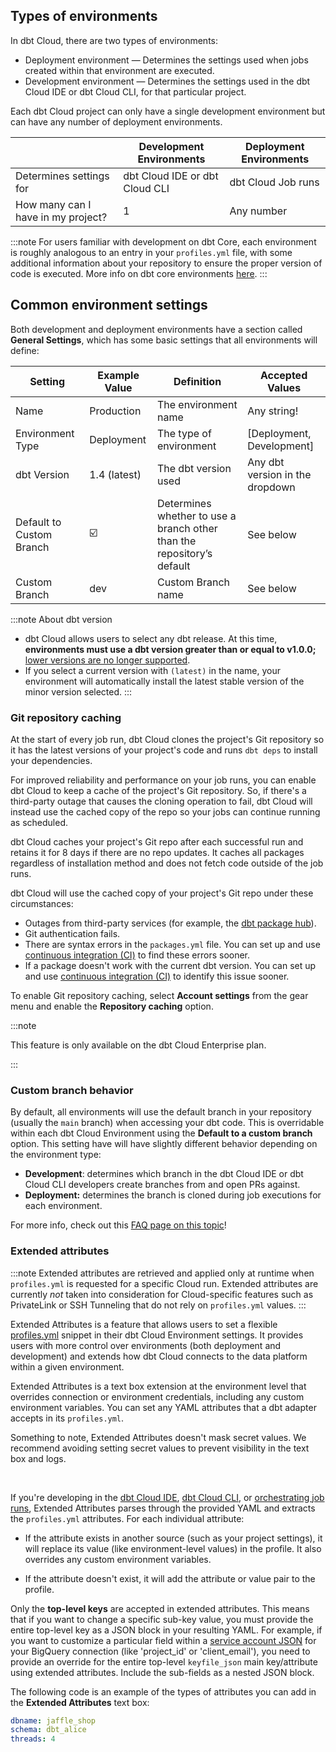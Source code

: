 
## Types of environments

In dbt Cloud, there are two types of environments:
- Deployment environment &mdash; Determines the settings used when jobs created within that environment are executed. 
- Development environment &mdash; Determines the settings used in the dbt Cloud IDE or dbt Cloud CLI, for that particular project. 

Each dbt Cloud project can only have a single development environment but can have any number of deployment environments.

|  | Development Environments | Deployment Environments |
| --- | --- | --- |
| Determines settings for | dbt Cloud IDE or dbt Cloud CLI | dbt Cloud Job runs |
| How many can I have in my project? | 1 | Any number |

:::note 
For users familiar with development on dbt Core, each environment is roughly analogous to an entry in your `profiles.yml` file, with some additional information about your repository to ensure the proper version of code is executed. More info on dbt core environments [here](/docs/core/dbt-core-environments).
:::

## Common environment settings

Both development and deployment environments have a section called **General Settings**, which has some basic settings that all environments will define:

| Setting | Example Value | Definition | Accepted Values |
| --- | --- | --- | --- |
| Name | Production  | The environment name  | Any string! |
| Environment Type | Deployment | The type of environment | [Deployment, Development] |
| dbt Version | 1.4 (latest) | The dbt version used  | Any dbt version in the dropdown |
| Default to Custom Branch | ☑️ | Determines whether to use a branch other than the repository’s default  | See below |
| Custom Branch | dev | Custom Branch name | See below |

:::note About dbt version

- dbt Cloud allows users to select any dbt release. At this time, **environments must use a dbt version greater than or equal to v1.0.0;** [lower versions are no longer supported](/docs/dbt-versions/upgrade-core-in-cloud).
- If you select a current version with `(latest)` in the name, your environment will automatically install the latest stable version of the minor version selected.
:::

### Git repository caching 

At the start of every job run, dbt Cloud clones the project's Git repository so it has the latest versions of your project's code and runs `dbt deps` to install your dependencies. 

For improved reliability and performance on your job runs, you can enable dbt Cloud to keep a cache of the project's Git repository. So, if there's a third-party outage that causes the cloning operation to fail, dbt Cloud will instead use the cached copy of the repo so your jobs can continue running as scheduled. 

dbt Cloud caches your project's Git repo after each successful run and retains it for 8 days if there are no repo updates. It caches all packages regardless of installation method and does not fetch code outside of the job runs. 

dbt Cloud will use the cached copy of your project's Git repo under these circumstances:

- Outages from third-party services (for example, the [dbt package hub](https://hub.getdbt.com/)).
- Git authentication fails.
- There are syntax errors in the `packages.yml` file. You can set up and use [continuous integration (CI)](/docs/deploy/continuous-integration) to find these errors sooner.
- If a package doesn't work with the current dbt version. You can set up and use [continuous integration (CI)](/docs/deploy/continuous-integration) to identify this issue sooner.

To enable Git repository caching, select **Account settings** from the gear menu and enable the **Repository caching** option. 

<Lightbox src="/img/docs/deploy/example-repo-caching.png" width="85%" title="Example of the Repository caching option" />

:::note

This feature is only available on the dbt Cloud Enterprise plan. 

:::

### Custom branch behavior

By default, all environments will use the default branch in your repository (usually the `main` branch) when accessing your dbt code. This is overridable within each dbt Cloud Environment using the **Default to a custom branch** option. This setting have will have slightly different behavior depending on the environment type:

- **Development**: determines which branch in the dbt Cloud IDE or dbt Cloud CLI developers create branches from and open PRs against.
- **Deployment:** determines the branch is cloned during job executions for each environment.

For more info, check out this [FAQ page on this topic](/faqs/Environments/custom-branch-settings)!


### Extended attributes

:::note 
Extended attributes are retrieved and applied only at runtime when `profiles.yml` is requested for a specific Cloud run. Extended attributes are currently _not_ taken into consideration for Cloud-specific features such as PrivateLink or SSH Tunneling that do not rely on `profiles.yml` values.
:::

Extended Attributes is a feature that allows users to set a flexible [profiles.yml](/docs/core/connect-data-platform/profiles.yml) snippet in their dbt Cloud Environment settings. It provides users with more control over environments (both deployment and development) and extends how dbt Cloud connects to the data platform within a given environment.

Extended Attributes is a text box extension at the environment level that overrides connection or environment credentials, including any custom environment variables. You can set any YAML attributes that a dbt adapter accepts in its `profiles.yml`.

Something to note, Extended Attributes doesn't mask secret values. We recommend avoiding setting secret values to prevent visibility in the text box and logs. 

<Lightbox src="/img/docs/dbt-cloud/using-dbt-cloud/extended-attributes.jpg" width="95%" title="Extended Attributes helps users add profiles.yml attributes to dbt Cloud Environment settings using a free form text box." /> <br />

If you're developing in the [dbt Cloud IDE](/docs/cloud/dbt-cloud-ide/develop-in-the-cloud), [dbt Cloud CLI](/docs/cloud/cloud-cli-installation), or [orchestrating job runs](/docs/deploy/deployments), Extended Attributes parses through the provided YAML and extracts the `profiles.yml` attributes. For each individual attribute:

- If the attribute exists in another source (such as your project settings), it will replace its value (like environment-level values) in the profile. It also overrides any custom environment variables.

- If the attribute doesn't exist, it will add the attribute or value pair to the profile. 

Only the **top-level keys** are accepted in extended attributes. This means that if you want to change a specific sub-key value, you must provide the entire top-level key as a JSON block in your resulting YAML. For example, if you want to customize a particular field within a [service account JSON](/docs/core/connect-data-platform/bigquery-setup#service-account-json) for your BigQuery connection (like 'project_id' or 'client_email'), you need to provide an override for the entire top-level `keyfile_json` main key/attribute using extended attributes. Include the sub-fields as a nested JSON block.

The following code is an example of the types of attributes you can add in the **Extended Attributes** text box:

```yaml
dbname: jaffle_shop      
schema: dbt_alice      
threads: 4
```

